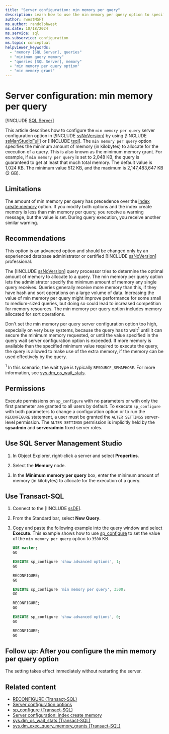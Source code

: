 ```yaml
---
title: "Server configuration: min memory per query"
description: Learn how to use the min memory per query option to specify the minimum number of kilobytes that SQL Server allocates for a query.
author: rwestMSFT
ms.author: randolphwest
ms.date: 10/18/2024
ms.service: sql
ms.subservice: configuration
ms.topic: conceptual
helpviewer_keywords:
  - "memory [SQL Server], queries"
  - "minimum query memory"
  - "queries [SQL Server], memory"
  - "min memory per query option"
  - "min memory grant"
---
```

# Server configuration: min memory per query

[!INCLUDE [SQL Server](../../includes/applies-to-version/sqlserver.md)]

This article describes how to configure the `min memory per query` server configuration option in [!INCLUDE [ssNoVersion](../../includes/ssnoversion-md.md)] by using [!INCLUDE [ssManStudioFull](../../includes/ssmanstudiofull-md.md)] or [!INCLUDE [tsql](../../includes/tsql-md.md)]. The `min memory per query` option specifies the minimum amount of memory (in kilobytes) to allocate for the execution of a query. This is also known as the minimum memory grant. For example, if `min memory per query` is set to 2,048 KB, the query is guaranteed to get at least that much total memory. The default value is 1,024 KB. The minimum value 512 KB, and the maximum is 2,147,483,647 KB (2 GB).

## Limitations

The amount of min memory per query has precedence over the [index create memory](configure-the-index-create-memory-server-configuration-option.md) option. If you modify both options and the index create memory is less than min memory per query, you receive a warning message, but the value is set. During query execution, you receive another similar warning.

<a id="Recommendations"></a>

## Recommendations

This option is an advanced option and should be changed only by an experienced database administrator or certified [!INCLUDE [ssNoVersion](../../includes/ssnoversion-md.md)] professional.

The [!INCLUDE [ssNoVersion](../../includes/ssnoversion-md.md)] query processor tries to determine the optimal amount of memory to allocate to a query. The min memory per query option lets the administrator specify the minimum amount of memory any single query receives. Queries generally receive more memory than this, if they have hash and sort operations on a large volume of data. Increasing the value of min memory per query might improve performance for some small to medium-sized queries, but doing so could lead to increased competition for memory resources. The min memory per query option includes memory allocated for sort operations.

Don't set the min memory per query server configuration option too high, especially on very busy systems, because the query has to wait<sup>1</sup> until it can secure the minimum memory requested, or until the value specified in the query wait server configuration option is exceeded. If more memory is available than the specified minimum value required to execute the query, the query is allowed to make use of the extra memory, if the memory can be used effectively by the query.

<sup>1</sup> In this scenario, the wait type is typically `RESOURCE_SEMAPHORE`. For more information, see [sys.dm_os_wait_stats](../../relational-databases/system-dynamic-management-views/sys-dm-os-wait-stats-transact-sql.md).

## Permissions

Execute permissions on `sp_configure` with no parameters or with only the first parameter are granted to all users by default. To execute `sp_configure` with both parameters to change a configuration option or to run the `RECONFIGURE` statement, a user must be granted the `ALTER SETTINGS` server-level permission. The `ALTER SETTINGS` permission is implicitly held by the **sysadmin** and **serveradmin** fixed server roles.

<a id="SSMSProcedure"></a>

## Use SQL Server Management Studio

1. In Object Explorer, right-click a server and select **Properties**.

1. Select the **Memory** node.

1. In the **Minimum memory per query** box, enter the minimum amount of memory (in kilobytes) to allocate for the execution of a query.

<a id="TsqlProcedure"></a>

## Use Transact-SQL

1. Connect to the [!INCLUDE [ssDE](../../includes/ssde-md.md)].

1. From the Standard bar, select **New Query**.

1. Copy and paste the following example into the query window and select **Execute**. This example shows how to use [sp_configure](../../relational-databases/system-stored-procedures/sp-configure-transact-sql.md) to set the value of the `min memory per query` option to `3500` KB.

   ```sql
   USE master;
   GO

   EXECUTE sp_configure 'show advanced options', 1;
   GO

   RECONFIGURE;
   GO

   EXECUTE sp_configure 'min memory per query', 3500;
   GO

   RECONFIGURE;
   GO

   EXECUTE sp_configure 'show advanced options', 0;
   GO

   RECONFIGURE;
   GO
   ```

<a id="FollowUp"></a>

## Follow up: After you configure the min memory per query option

The setting takes effect immediately without restarting the server.

## Related content

- [RECONFIGURE (Transact-SQL)](../../t-sql/language-elements/reconfigure-transact-sql.md)
- [Server configuration options](server-configuration-options-sql-server.md)
- [sp_configure (Transact-SQL)](../../relational-databases/system-stored-procedures/sp-configure-transact-sql.md)
- [Server configuration: index create memory](configure-the-index-create-memory-server-configuration-option.md)
- [sys.dm_os_wait_stats (Transact-SQL)](../../relational-databases/system-dynamic-management-views/sys-dm-os-wait-stats-transact-sql.md)
- [sys.dm_exec_query_memory_grants (Transact-SQL)](../../relational-databases/system-dynamic-management-views/sys-dm-exec-query-memory-grants-transact-sql.md)
